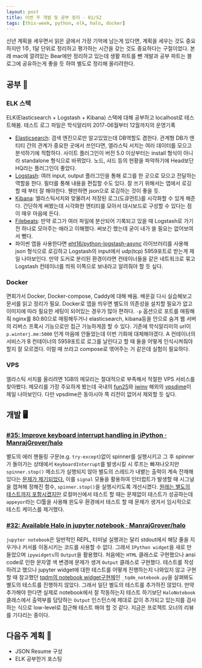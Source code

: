 ```yaml
---
layout: post
title: 이번 주 개발 및 공부 정리 - 01/52
tags: [this-week, python, elk, halo, docker]
---
```


신년 계획을 세우면서 읽은 글에서 가장 기억에 남는게 있다면, 계획을 세우는 것도 중요하지만 1주, 1달 단위로 정리하고 평가하는 시간을 갖는 것도 중요하다는 구절이었다. 본래 mac에 깔려있는 Bear에만 정리하고 있는데 생활 파트를 뺀 개발과 공부 파트는 블로그에 공유하는게 좋을 듯 하여 별도로 정리해 올리려한다.

## 공부 📖
### ELK 스택
ELK(Elasticsearch + Logstash + Kibana) 스택에 대해 공부하고 localhost로 테스트해봄. 테스트 로그 파일은 학식알리미 2017-06월부터 12월까지의 운영기록

- [Elasticsearch](https://www.elastic.co/kr/products/elasticsearch): 검색 엔진으로만 알고있었는데 DB역할도 겸한다. 관계형 DB가 엔티티 간의 관계가 중요한 곳에서 쓰인다면, 엘라스틱 서치는 여러 데이터를 모으고 분석하기에 적합하다. 사이트 플러그인이 버전 5.0 이상부터는 install 형식이 아니라 standalone 형식으로 바뀌었다. 노드, 샤드 등의 현황을 파악하기에 Head보단 HQ라는 플러그인이 좋았다.
- [Logstash](https://www.elastic.co/kr/products/logstash): 여러 input, output 플러그인을 통해 로그를 한 곳으로 모으고 전달하는 역할을 한다. 필터를 통해 내용을 편집할 수도 있다. 잘 쓰기 위해서는 앱에서 로깅할 때 부터 잘 해야한다. 웬만하면 json으로 로깅하는 것이 좋을 듯.
- [Kibana](https://www.elastic.co/kr/products/kibana): 엘라스틱서치와 맞물려서 저장된 로그(도큐먼트)를 시각화할 수 있게 해준다. 간단하게 써봤는데 시각화한 엔티티를 모아서 대시보드로 구성할 수 있다는 점이 매우 마음에 든다.
- [Filebeats](https://www.elastic.co/kr/products/beats/filebeat): 만약 로그가 여러 파일에 분산되어 기록되고 있을 때 Logstash로 가기 전 하나로 모아주는 애라고 이해했다. 써보긴 했는데 굳이 내가 쓸 필요는 없어보여서 뺐다.
- 파이썬 앱을 사용한다면 [eht16/python-logstash-async](https://github.com/eht16/python-logstash-async) 라이브러리를 사용해 json 형식으로 로깅하고 Logstash의 input에서 udp(tcp) 5959포트로 받는게 제일 나아보인다. 만약 도커로 분리된 환경이라면 컨테이너들을 같은 네트워크로 묶고 Logstash 컨테이너를 띄워 이쪽으로 보내라고 알려줘야 할 듯 싶다.

### Docker
면회가서 Docker, Docker-compose, Caddy에 대해 배움. 배운걸 다시 실습해보고 문서를 읽고 정리가 필요. Docker로 앱을 띄우면 별도의 의존성을 설치할 필요가 없고 이미지에 따라 필요한 세팅이 되어있는 경우가 많아 편하다. `-p` 옵션으로 포트를 매핑해줘 nginx를 80:80으로 매핑해두거나 elasticsearch, kibana등을 안으로 숨겨 웹 서버의 리버스 프록시 기능으로만 접근 가능하게끔 할 수 있다. 기존에 학식알리미의 url이 `p.winterj.me:5000` 인게 마음에 안들었는데 이번 기회에 대체해야겠다. A 컨테이너의 서비스가 B 컨테이너의 5959포트로 로그를 날린다고 할 때 둘을 어떻게 인식시켜줘야할지 잘 모르겠다. 이럴 때 쓰라고 compose로 엮어주는 거 같은데 실험이 필요하다.

### VPS
엘라스틱 서치를 올리려면 1GB의 메모리는 절대적으로 부족해서 적절한 VPS 서비스를 찾아봤다. 메모리를 가장 주요하게 봤는데 국내의 [fun25](https://fun25.co.kr/vpsserver/)와 [iwinv](https://www.iwinv.kr/server/server.html) 해외의 [vpsdime](https://vpsdime.com/)이 제일 나아보인다. 다만 vpsdime은 동아시아 쪽 리전이 없어서 제외할 듯 싶다.

## 개발 🖥
### [#35: Improve keyboard interrupt handling in iPython · ManrajGrover/halo](https://github.com/ManrajGrover/halo/pull/38)
별도의 에러 핸들링 구문(e.g. `try-except`)없이 spinner를 실행시키고 그 후 spinner가 돌아가는 상태에서 `KeyboardInterrupt`를 발생시킬 시 루프는 빠져나오지만 `spinner.stop()` 메소드가 실행되지 않아 별도의 스레드가 내뱉는 출력이 계속 잔재해있다는 [문제가 제기되었다.](https://github.com/ManrajGrover/halo/issues/35) 이를 `signal` 모듈을 활용하여 인터럽트가 발생할 때 시그널을 캡쳐해 정해진 함수, `spinner.stop()`을 실행시키도록 개선시켰다. [원래는 별도의 테스트까지 포함시켰지만](https://github.com/ManrajGrover/halo/pull/38/commits/65e357bf85d1f67c20ca89ebc89d99c793247931) 로컬머신에서 테스트 할 때는 문제없이 테스트가 성공하는데 `appeyor`라는 CI툴을 사용해 윈도우 환경에서 테스트 할 때 문제가 생겨서 임시적으로 테스트 케이스를 제거했다.
### [#32: Available Halo in jupyter notebook · ManrajGrover/halo](https://github.com/ManrajGrover/halo/pull/40)
`jupyter notebook`은 일반적인 REPL, 터미널 실행과는 달리 stdout에서 해당 줄을 지우거나 커서를 이동시키는 코드를 사용할 수 없다. 그래서 `IPython widget`을 새로 만들었으며 `ipywidgets`의 `Output`을 활용했다. 처음에는 `HTML` 클래스로 구현했으나 ansi code로 인한 문자열 색 변경에 문제가 생겨 `Output` 클래스로 구현했다. 테스트를 작성하려고 했으나 jupyter widget에 대한 테스트를 어떻게 진행하는지 나와있지 않고 구현할 때 참고했던 [tqdm의 notebook widget구현체](https://github.com/tqdm/tqdm/blob/master/tqdm/_tqdm_notebook.py)인 `_tqdm_notebook.py`을 살펴봐도 별도의 테스트를 진행하지 않았다. 그래서 일단 별도의 테스트를 추가하진 않았다. 만약 추가해야 한다면 실제로 notebook에서 잘 작동하는지 테스트 하기보단 `HaloNotebook` 클래스에서 출력부를 담당하는 `Output` 인스턴스에 제대로 값이 추가되고 있는지를 검사하는 식으로 low-level로 접근해 테스트 해야 할 것 같다. 지금은 프로젝트 오너의 리뷰를 기다리는 중이다.

## 다음주 계획 📅
- JSON Resume 구성
- ELK 공부한거 포스팅

